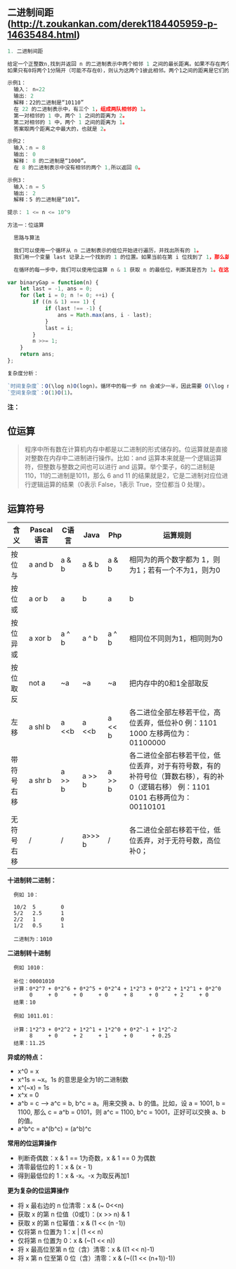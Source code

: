 ## 二进制间距 (http://t.zoukankan.com/derek1184405959-p-14635484.html)

```js
1. 二进制间距

给定一个正整数n,找到并返回 n 的二进制表示中两个相邻 1 之间的最长距离。如果不存在两个相邻的1，返回0。
如果只有0将两个1分隔开（可能不存在0），则认为这两个1彼此相邻。两个1之间的距离是它们的二进制表示中位置的绝对差。例如，“1001”中的两个1的距离为3。

示例1：
  输入： n=22
  输出: 2
  解释：22的二进制是“10110”
  在 22 的二进制表示中，有三个 1，组成两队相邻的 1。
  第一对相邻的 1 中，两个 1 之间的距离为 2。
  第二对相邻的 1 中，两个 1 之间的距离为 1。
  答案取两个距离之中最大的，也就是 2。

示例2：
  输入：n = 8
  输出： 0
  解释： 8 的二进制是“1000”。
  在 8 的二进制表示中没有相邻的两个 1,所以返回 0。

示例3：
  输入：n = 5
  输出： 2
  解释：5 的二进制是“101”。

提示： 1 <= n <= 10^9

方法一：位运算

  思路与算法

  我们可以使用一个循环从 n 二进制表示的低位开始进行遍历，并找出所有的 1。
  我们用一个变量 last 记录上一个找到的 1 的位置。如果当前在第 i 位找到了 1，那么就用 i - last 更新答案，再将 last 更新为 i 即可。

  在循环的每一步中，我们可以使用位运算 n & 1 获取 n 的最低位，判断其是否为 1。在这之后，我们将 n 右移一位： n = n >> 1, 这样在第 i 步时，n & 1 得到的就是初始 n 的第 i 个二进制位。

var binaryGap = function(n) {
    let last = -1, ans = 0;
    for (let i = 0; n != 0; ++i) {
        if ((n & 1) === 1) {
            if (last !== -1) {
                ans = Math.max(ans, i - last);
            }
            last = i;
        }
        n >>= 1;
    }
    return ans;
};

复杂度分析：

`时间复杂度`：O(\log n)O(logn)。循环中的每一步 nn 会减少一半，因此需要 O(\log n)O(logn) 次循环。
`空间复杂度`：O(1)O(1)。
```

**注：**

## 位运算

> 程序中所有数在计算机内存中都是以二进制的形式储存的。位运算就是直接对整数在内存中二进制进行操作。比如：and 运算本来就是一个逻辑运算符，但整数与整数之间也可以进行 and 运算。举个栗子，6的二进制是110，11的二进制是1011，那么 6 and 11 的结果就是2，它是二进制对应位进行逻辑运算的结果（0表示 False，1表示 True，空位都当 0 处理）。


## 运算符号

含义 | Pascal 语言 | C语言 | Java | Php             |     运算规则
----- | ---------- | ----- | ---- | ----          |     ---------
按位与 | a and b    | a & b | a & b | a & b        |     相同为的两个数字都为 1，则为1；若有一个不为1，则为0
按位或 | a or b     | a | b | a | b | a | b        |     相同位只要一个为 1 即为 1
按位异或 | a xor b  | a ^ b | a ^ b | a ^ b        |     相同位不同则为1，相同则为0
按位取反 | not a | ~a | ~a | ~a                    |     把内存中的0和1全部取反
左移 | a shl b | a <<b | a <<b | a << b           |     各二进位全部左移若干位，高位丢弃，低位补0  例：1101 1000  左移两位为：01100000
带符号右移 | a shr b | a >> b | a >> b | a >> b    |     各二进位全部右移若干位，低位丢弃，对于有符号数，有的补符号位（算数右移），有的补0（逻辑右移）  例：1101 0101  右移两位为：00110101
无符号右移 | / | / | a>>> b | /                    |     各二进位全部右移若干位，低位丢弃，对于无符号数，高位补0；

**十进制转二进制：**
```
  例如 10：

  10/2  5        0
  5/2   2.5      1
  2/2   1        0
  1/2   0.5      1

  二进制为：1010
```
**二进制转十进制**
```
  例如 1010：

  补位：00001010
  计算：0*2^7 + 0*2^6 + 0*2^5 + 0*2^4 + 1*2^3 + 0*2^2 + 1*2^1 + 0*2^0
       0     + 0     + 0     + 0     + 8     + 0     + 2     + 0
  结果：10

  例如 1011.01：

  计算：1*2^3 + 0*2^2 + 1*2^1 + 1*2^0 + 0*2^-1 + 1*2^-2
       8     + 0     + 2     + 1     + 0      + 0.25
  结果：11.25
```

**异或的特点：**
* x^0 = x
* x^1s = ~x。1s 的意思是全为1的二进制数
* x^(~x) = 1s
* x^x = 0
* a^b = c  --> a^c = b, b^c = a。用来交换 a、b 的值。比如，设 a = 1001, b = 1100, 那么 c = a^b = 0101，则 a^c = 1100, b^c = 1001，正好可以交换 a、b 的值。
* a^b^c = a^(b^c) = (a^b)^c

**常用的位运算操作**
* 判断奇偶数：x & 1 == 1为奇数，x & 1 == 0 为偶数
* 清零最低位的 1：x & (x - 1)
* 得到最低位的 1：x & -x。-x 为取反再加1

**更为复杂的位运算操作**
* 将 x 最右边的 n 位清零：x & (~ 0<<n)
* 获取 x 的第 n 位值（0或1）：(x >> n) & 1
* 获取 x 的第 n 位幂值：x & (1 << (n -1))
* 仅将第 n 位置为 1：x | (1 << n)
* 仅将第 n 位置为 0：x & (~(1 << n))
* 将 x 最高位至第 n 位（含）清零：x & ((1 << n)-1)
* 将 x 第 n 位至第 0 位（含）清零：x & (~((1 << (n+1))-1))